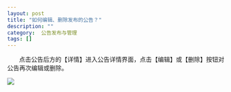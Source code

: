 ```yaml
---
layout: post
title: "如何编辑、删除发布的公告？"
description: ""
category:  公告发布与管理
tags: []
---
```

&#160; &#160; &#160; &#160;点击公告后方的【详情】进入公告详情界面，点击【编辑】或【删除】按钮对公告再次编辑或删除。

![](../../../oahelps_img/gonggao_2.png)